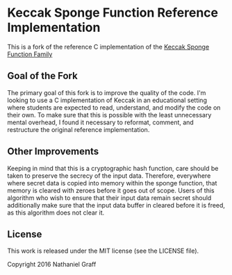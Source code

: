 # Keccak Sponge Function Reference Implementation

This is a fork of the reference C implementation of the [Keccak Sponge Function Family](https://keccak.noekeon.org/)

## Goal of the Fork

The primary goal of this fork is to improve the quality of the code. I'm looking to use a C implementation of Keccak in an educational setting where students are expected to read, understand, and modify the code on their own. To make sure that this is possible with the least unnecessary mental overhead, I found it necessary to reformat, comment, and restructure the original reference implementation.

## Other Improvements

Keeping in mind that this is a cryptographic hash function, care should be taken to preserve the secrecy of the input data. Therefore, everywhere where secret data is copied into memory within the sponge function, that memory is cleared with zeroes before it goes out of scope. Users of this algorithm who wish to ensure that their input data remain secret should additionally make sure that the input data buffer in cleared before it is freed, as this algorithm does not clear it.

## License

This work is released under the MIT license (see the LICENSE file).

Copyright 2016 Nathaniel Graff